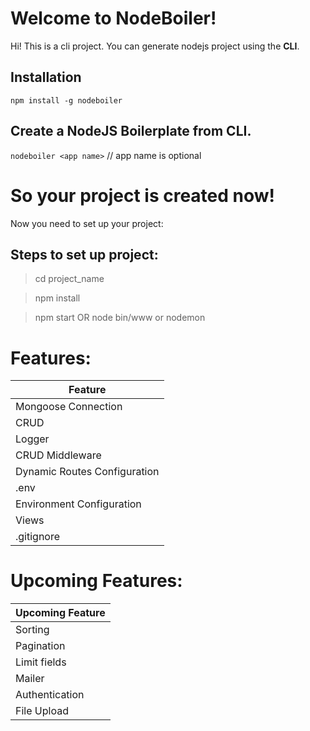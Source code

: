 # Welcome to NodeBoiler!
Hi! This is a cli project. You can generate nodejs project using the **CLI**.


## Installation

`npm install -g nodeboiler`

## Create a NodeJS Boilerplate from CLI.

`nodeboiler <app name>` // app name is optional

# So your project is created now!

Now you need to set up your project:

## Steps to set up project:

> cd project_name

> npm install

> npm start OR node bin/www or nodemon


# Features:

|  Feature                    |
|-----------------------------|
|Mongoose Connection          |
|CRUD                         |
|Logger                       |
|CRUD Middleware              |
|Dynamic Routes Configuration |
|.env                         |
|Environment Configuration    |
|Views                        |
|.gitignore                   |



# Upcoming Features:

|    Upcoming Feature     |
|-------------------------|
|Sorting                  |
|Pagination               |
|Limit fields             |
|Mailer                   |
|Authentication           |
|File Upload              |

